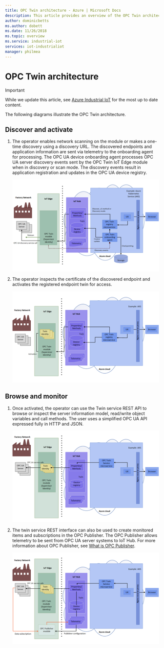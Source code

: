 ```yaml
---
title: OPC Twin architecture - Azure | Microsoft Docs
description: This article provides an overview of the OPC Twin architecture. It describes about the discovery, activation, browsing, and monitoring of the server.
author: dominicbetts
ms.author: dobett
ms.date: 11/26/2018
ms.topic: overview
ms.service: industrial-iot
services: iot-industrialiot
manager: philmea
---
```


# OPC Twin architecture

> [!IMPORTANT]
> While we update this article, see [Azure Industrial IoT](https://azure.github.io/Industrial-IoT/) for the most up to date content.

The following diagrams illustrate the OPC Twin architecture.

## Discover and activate

1. The operator enables network scanning on the module or makes a one-time discovery using a discovery URL. The discovered endpoints and application information are sent via telemetry to the onboarding agent for processing.  The OPC UA device onboarding agent processes OPC UA server discovery events sent by the OPC Twin IoT Edge module when in discovery or scan mode. The discovery events result in application registration and updates in the OPC UA device registry.

   ![How OPC Twin works](media/overview-opc-twin-architecture/opc-twin1.png)

1. The operator inspects the certificate of the discovered endpoint and activates the registered endpoint twin for access.​ 

   ![How OPC Twin works](media/overview-opc-twin-architecture/opc-twin2.png)

## Browse and monitor

1. Once activated, the operator can use the Twin service REST API to browse or inspect the server information model, read/write object variables and call methods.  The user uses a simplified OPC UA API expressed fully in HTTP and JSON.

   ![How OPC Twin works](media/overview-opc-twin-architecture/opc-twin3.png)

1. The twin service REST interface can also be used to create monitored items and subscriptions in the OPC Publisher. The OPC Publisher allows telemetry to be sent from OPC UA server systems to IoT Hub. For more information about OPC Publisher, see [What is OPC Publisher](overview-opc-publisher.md).

   ![How OPC Twin works](media/overview-opc-twin-architecture/opc-twin4.png)
